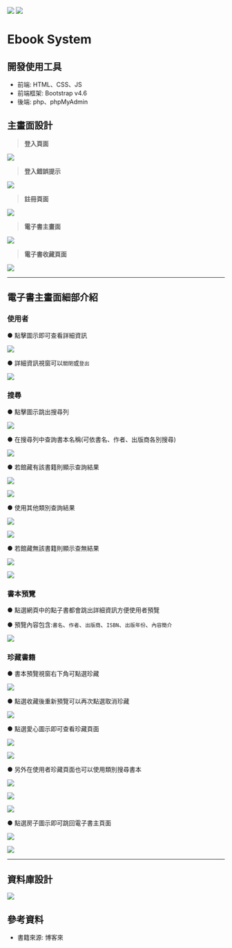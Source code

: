 ![](https://img.shields.io/badge/Class-Database-blue) ![](https://img.shields.io/badge/status-success-green)

# Ebook System 

## 開發使用工具
* 前端: HTML、CSS、JS
* 前端框架: Bootstrap v4.6
* 後端: php、phpMyAdmin

## 主畫面設計

>**登入頁面**
>
![](https://i.imgur.com/uMoZd9D.png)


>**登入錯誤提示**
>
![](https://i.imgur.com/sFJOyax.png)



>**註冊頁面**
>
![](https://i.imgur.com/O8HhGtf.png)

>**電子書主畫面**
>
![](https://i.imgur.com/JM7qXKi.png)

>**電子書收藏頁面**
>
![](https://i.imgur.com/ercTzDQ.png)

---
## 電子書主畫面細部介紹

### 使用者
● 點擊圖示即可查看詳細資訊

![](https://i.imgur.com/0LMO6Vb.png)

● 詳細資訊視窗可以``關閉``或``登出``

![](https://i.imgur.com/7sfAtep.png)


### 搜尋
● 點擊圖示跳出搜尋列

![](https://i.imgur.com/5I2PMk1.png)


● 在搜尋列中查詢書本名稱(可依書名、作者、出版商各別搜尋) 

![](https://i.imgur.com/Dry1yep.png)

● 若館藏有該書籍則顯示查詢結果

![](https://i.imgur.com/gvteWJd.png)

![](https://i.imgur.com/iLUxXRe.png)

● 使用其他類別查詢結果

![](https://i.imgur.com/ADzonCg.png)

![](https://i.imgur.com/kp8y8EG.png)


● 若館藏無該書籍則顯示查無結果

![](https://i.imgur.com/UuLnATV.png)

![](https://i.imgur.com/EJ5gdFi.png)

### 書本預覽

● 點選網頁中的點子書都會跳出詳細資訊方便使用者預覽

● 預覽內容包含:``書名``、``作者``、``出版商``、``ISBN``、``出版年份``、``內容簡介``

![](https://i.imgur.com/m48Ue73.png)


### 珍藏書籍

● 書本預覽視窗右下角可點選珍藏

![](https://i.imgur.com/kpdfNn5.png)

● 點選收藏後重新預覽可以再次點選取消珍藏

![](https://i.imgur.com/GvD0T9Q.png)


● 點選愛心圖示即可查看珍藏頁面

![](https://i.imgur.com/fvLgf3o.png)

![](https://i.imgur.com/qAujuEF.png)

● 另外在使用者珍藏頁面也可以使用類別搜尋書本

![](https://i.imgur.com/pfiL1kb.png)

![](https://i.imgur.com/TODdgH4.png)

![](https://i.imgur.com/hEG7mYb.png)



● 點選房子圖示即可跳回電子書主頁面

![](https://i.imgur.com/FikcExd.png)

![](https://i.imgur.com/kOcbcV1.png)



---

## 資料庫設計
![](https://i.imgur.com/AQOzMRJ.png)

## 參考資料
* 書籍來源: 博客來
